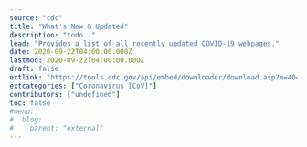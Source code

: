 ```yaml
---
source: "cdc"
title: "What's New & Updated"
description: "todo.."
lead: "Provides a list of all recently updated COVID-19 webpages."
date: 2020-09-22T04:00:00.000Z
lastmod: 2020-09-22T04:00:00.000Z
draft: false
extlink: "https://tools.cdc.gov/api/embed/downloader/download.asp?m=404952&c=418727"
extcategories: ["Coronavirus [CoV]"]
contributors: ["undefined"]
toc: false
#menu:
#  blog:
#    parent: "external"
---
```

